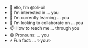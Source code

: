 - 👋 ello, I’m @oli-oil
- 👀 I’m interested in ... you
- 🌱 I’m currently learning ... you
- 💞️ I’m looking to collaborate on ... you
- 📫 How to reach me ... through you
- 😄 Pronouns: ... you
- ⚡ Fun fact: ... ✨you✨ 

<!---
oli-oil/oli-oil is a ✨ special ✨ repository because its `README.md` (this file) appears on your GitHub profile.
You can click the Preview link to take a look at your changes.
--->
